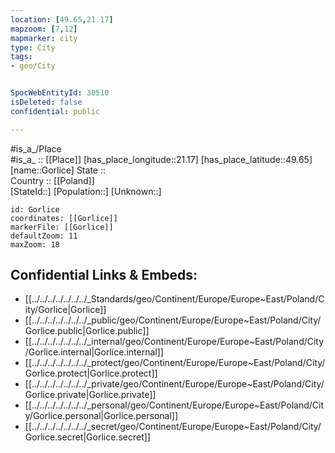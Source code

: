 ```yaml
---
location: [49.65,21.17] 
mapzoom: [7,12] 
mapmarker: city 
type: City
tags:
- geo/City


SpocWebEntityId: 30510
isDeleted: false
confidential: public

---
```

#is_a_/Place  
#is_a_ :: [[Place]] 
[has_place_longitude::21.17] 
[has_place_latitude::49.65] 
[name::Gorlice] 
State ::  
Country :: [[Poland]]  
[StateId::] 
[Population::] 
[Unknown::] 


```leaflet
id: Gorlice
coordinates: [[Gorlice]] 
markerFile: [[Gorlice]] 
defaultZoom: 11 
maxZoom: 18
```


## Confidential Links & Embeds: 
- [[../../../../../../../_Standards/geo/Continent/Europe/Europe~East/Poland/City/Gorlice|Gorlice]] 
- [[../../../../../../../_public/geo/Continent/Europe/Europe~East/Poland/City/Gorlice.public|Gorlice.public]] 
- [[../../../../../../../_internal/geo/Continent/Europe/Europe~East/Poland/City/Gorlice.internal|Gorlice.internal]] 
- [[../../../../../../../_protect/geo/Continent/Europe/Europe~East/Poland/City/Gorlice.protect|Gorlice.protect]] 
- [[../../../../../../../_private/geo/Continent/Europe/Europe~East/Poland/City/Gorlice.private|Gorlice.private]] 
- [[../../../../../../../_personal/geo/Continent/Europe/Europe~East/Poland/City/Gorlice.personal|Gorlice.personal]] 
- [[../../../../../../../_secret/geo/Continent/Europe/Europe~East/Poland/City/Gorlice.secret|Gorlice.secret]] 
